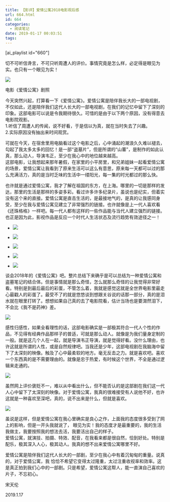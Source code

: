 ```yaml
---
title: 【影评】爱情公寓2018电影观后感
url: 664.html
id: 664
categories:
  - 阅读笔记
date: 2019-01-17 00:03:51
tags:
---
```


\[ai_playlist id="660"\]

切不可听信谗言，不可只听周遭人的评价。事情究竟是怎么样，必定得是眼见为实。也只有一个眼见为实！

![](https://blog.songtianlun.cn/wp-content/uploads/2019/01/ac6eddc451da81cbd43869eb5f66d0160924313e.jpg)

电影《爱情公寓》剧照

今天突然兴起，打算看一下《爱情公寓》。爱情公寓是陪伴我长大的一部电视剧，不仅如此，还是陪伴我们这代人长大的一部电视剧，在我们的记忆中留下了深刻的印象。这部电影可以说是令我期待很久。可惜的是由于以下两个原因，没有得意去电影院观影。  
1.听信了周遭人的传闻，说不好看，于是信以为真，就在当时失去了兴趣。  
2.实际原因没有抽出来时间观赏。

可就在今天，在宿舍里用电脑看过这个电影之后，心中涌起的潮浪久久难以褪去，勾起了我太多太多的回忆！是一部“盗墓片”，但是所谓的“山寨”，是制作的如此认真，那么动人，导演韦正，至少在我心中的地位越来越高。  
这部电影，让我想起来那年暑假，在家里的小平房里，和兄弟姐妹一起看爱情公寓的场景，爱情公寓让我看到了原来生活可以这么有意思，原来每一天都可以过的那么充满活力，真的是当时乏味的生活中一缕阳光，每一集的时光都过的那么快。

也许就是通过爱情公寓，我才了解在祖国的东方，在上海。哪里的一切是那样的发达，那里的生活是那样的多姿多彩。看过许多许多纪录片，虽说也是纪实，但着实没有这个来的直接。爱情公寓是直击生活的，是最接地气的，是真的让我感同身受，至少在我与爱情公寓见建立了非常强烈的链接。也许就像是上一代人喜欢看《还珠格格》一样吧。每一代人都有这样的一些作品能与当代人建立强烈的链接。也正是因为此，影视作品是反应一个时代人生活状态及流行趋势有效途径之一！  

*   ![](https://blog.songtianlun.cn/wp-content/uploads/2019/01/8326cffc1e178a82bf37ba3cfa03738da977e827.jpg)
    
*   ![](https://blog.songtianlun.cn/wp-content/uploads/2019/01/f636afc379310a554e281a68bb4543a98226101a.jpg)
    
*   ![](https://blog.songtianlun.cn/wp-content/uploads/2019/01/d6ca7bcb0a46f21ffd859ecffa246b600d33aefd.jpg)
    
*   ![](https://blog.songtianlun.cn/wp-content/uploads/2019/01/d8f9d72a6059252d9becde98389b033b5ab5b9b7.jpg)
    
*   ![](https://blog.songtianlun.cn/wp-content/uploads/2019/01/d058ccbf6c81800ab7214c31bc3533fa838b47cd-1.jpg)
    

谈会2018年的《爱情公寓》吧。整片总结下来确乎是可以总结为一种爱情公寓和盗墓笔记的结合体。但是事情就是那么奇怪，怎么就那么奇怪的让我觉得非常好看。特别是到最后最后的彩蛋，不管怎么着，我就是感觉这就是全世界电影里最走心最戳人的彩蛋了。最受不了的就是悠悠谈到想跟关谷说的话那一部分，真的是泪水就在眼里打转了。想想如果自己真的去了电影院看，估计当场也是要潸然泪下，不会比《我不是药神》差。

![](https://blog.songtianlun.cn/wp-content/uploads/2019/01/u38141415493482421329fm26gp0.jpg)

感性归感性，如果全看理性的话，这部电影确实是一部极其符合一代人个性的作品，不见得有经典作品那样子的普适，可就是那么动人。就像是为我们量身定制的一般。就是这几个人在一起，就是导演韦正导演，就是觉得好看。没什么理由，也许这就是所谓的人性，或是自然规律吧。当我还是少年，这部电视剧在我脑海中留下了太深刻的映像。触及了心中最柔软的地方。毫无反击之力。就是喜欢吧。喜欢一个东西真的是不需要理由的。就像是忠于热爱，有时候这个世界，不全是通过逻辑来走通的。

![](https://blog.songtianlun.cn/wp-content/uploads/2019/01/u1454268379542045548fm26gp0.jpg)

虽然网上评价褒贬不一，难以从中看出什么，但不能否认的是这部剧在我们这一代人心中留下了太深刻的映像。对于爱情公寓，我真的很难接受有人说他不好，也许这就是一种喜欢至深吧，真的，说不出来是什么，但就是喜欢。

![](https://blog.songtianlun.cn/wp-content/uploads/2019/01/u3617552220618141fm26gp0.jpg)

虽说是这样，但是爱情公寓在我心里确实是良心之作，上面我的态度很多受到了网上的影响，但是一开头我就说了， 眼见为实！我的态度才是最重要的，我的生活我做主，我要按照我的想法去活，我要活出自己的样子。  
爱情公寓，就演技、拍摄、特效、配音，在我看来都是很自然，恰到好处。特别是配乐，极其深入人心，极其动人。我真的想不出来爱情公寓哪里不好。

爱情公寓是陪伴我们这代人长大的一部剧，至少在我心中有着沉甸甸的重量。说真的，对于爱情公寓，我 恰恰不希望它变得太过隆重，太过注重收视率和效率。这是真正拍到我们心中的一部剧。只是希望，爱情公寓这帮人，能一直演自己喜欢的片子，不忘初心。

宋天伦

2019.1.17